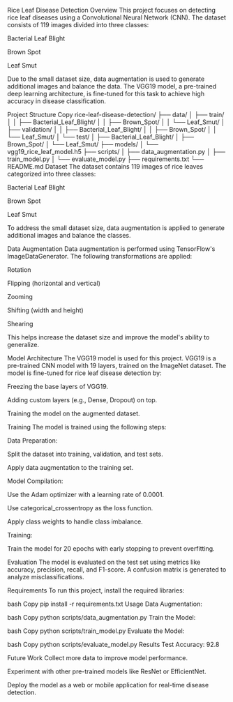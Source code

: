 Rice Leaf Disease Detection
Overview
This project focuses on detecting rice leaf diseases using a Convolutional Neural Network (CNN). The dataset consists of 119 images divided into three classes:

Bacterial Leaf Blight

Brown Spot

Leaf Smut

Due to the small dataset size, data augmentation is used to generate additional images and balance the data. The VGG19 model, a pre-trained deep learning architecture, is fine-tuned for this task to achieve high accuracy in disease classification.

Project Structure
Copy
rice-leaf-disease-detection/
├── data/
│   ├── train/
│   │   ├── Bacterial_Leaf_Blight/
│   │   ├── Brown_Spot/
│   │   └── Leaf_Smut/
│   ├── validation/
│   │   ├── Bacterial_Leaf_Blight/
│   │   ├── Brown_Spot/
│   │   └── Leaf_Smut/
│   └── test/
│       ├── Bacterial_Leaf_Blight/
│       ├── Brown_Spot/
│       └── Leaf_Smut/
├── models/
│   └── vgg19_rice_leaf_model.h5
├── scripts/
│   ├── data_augmentation.py
│   ├── train_model.py
│   └── evaluate_model.py
├── requirements.txt
└── README.md
Dataset
The dataset contains 119 images of rice leaves categorized into three classes:

Bacterial Leaf Blight

Brown Spot

Leaf Smut

To address the small dataset size, data augmentation is applied to generate additional images and balance the classes.

Data Augmentation
Data augmentation is performed using TensorFlow's ImageDataGenerator. The following transformations are applied:

Rotation

Flipping (horizontal and vertical)

Zooming

Shifting (width and height)

Shearing

This helps increase the dataset size and improve the model's ability to generalize.

Model Architecture
The VGG19 model is used for this project. VGG19 is a pre-trained CNN model with 19 layers, trained on the ImageNet dataset. The model is fine-tuned for rice leaf disease detection by:

Freezing the base layers of VGG19.

Adding custom layers (e.g., Dense, Dropout) on top.

Training the model on the augmented dataset.

Training
The model is trained using the following steps:

Data Preparation:

Split the dataset into training, validation, and test sets.

Apply data augmentation to the training set.

Model Compilation:

Use the Adam optimizer with a learning rate of 0.0001.

Use categorical_crossentropy as the loss function.

Apply class weights to handle class imbalance.

Training:

Train the model for 20 epochs with early stopping to prevent overfitting.

Evaluation
The model is evaluated on the test set using metrics like accuracy, precision, recall, and F1-score. A confusion matrix is generated to analyze misclassifications.

Requirements
To run this project, install the required libraries:

bash
Copy
pip install -r requirements.txt
Usage
Data Augmentation:

bash
Copy
python scripts/data_augmentation.py
Train the Model:

bash
Copy
python scripts/train_model.py
Evaluate the Model:

bash
Copy
python scripts/evaluate_model.py
Results
Test Accuracy: 92.8


Future Work
Collect more data to improve model performance.

Experiment with other pre-trained models like ResNet or EfficientNet.

Deploy the model as a web or mobile application for real-time disease detection.
